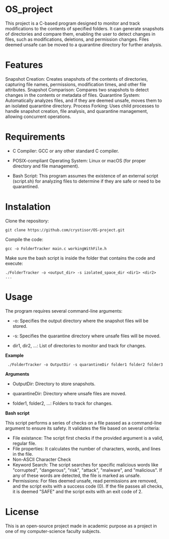 # OS_project


This project is a C-based program designed to monitor and track modifications to the contents of specified folders. It can generate snapshots of directories and compare them, enabling the user to detect changes in files, such as modifications, deletions, and permission changes. Files deemed unsafe can be moved to a quarantine directory for further analysis.

# Features
Snapshot Creation: Creates snapshots of the contents of directories, capturing file names, permissions, modification times, and other file attributes.
Snapshot Comparison: Compares two snapshots to detect changes in the contents or metadata of files.
Quarantine System: Automatically analyzes files, and if they are deemed unsafe, moves them to an isolated quarantine directory.
Process Forking: Uses child processes to handle snapshot creation, file analysis, and quarantine management, allowing concurrent operations.

# Requirements
* C Compiler: GCC or any other standard C compiler.

* POSIX-compliant Operating System: Linux or macOS (for proper directory and file management).

* Bash Script: This program assumes the existence of an external script (script.sh) for analyzing files to determine if they are safe or need to be quarantined.

# Instalation
Clone the repository:

    git clone https://github.com/crystisor/OS-project.git
Compile the code:

    gcc -o FolderTracker main.c workingWithFile.h
Make sure the bash script is inside the folder that contains the code and execute:

    ./FolderTracker -o <output_dir> -s izolated_space_dir <dir1> <dir2> ...


# Usage
The program requires several command-line arguments:

* -o: Specifies the output directory where the snapshot files will be stored.

* -s: Specifies the quarantine directory where unsafe files will be moved.

* dir1, dir2, ...: List of directories to monitor and track for changes.

**Example**

     ./FolderTracker -o OutputDir -s quarantineDir folder1 folder2 folder3

**Arguments**

* OutputDir: Directory to store snapshots.

* quarantineDir: Directory where unsafe files are moved.

* folder1, folder2, ...: Folders to track for changes.

**Bash script**

This script performs a series of checks on a file passed as a command-line argument to ensure its safety. It validates the file based on several criteria:
* File existance: 
    The script first checks if the provided argument is a valid, regular file.
* File properties: 
    It calculates the number of characters, words, and lines in the file.
* Non-ASCII Character Check
* Keyword Search: 
    The script searches for specific malicious words like "corrupted", "dangerous", "risk", "attack", "malware", and "malicious". If any of these words are detected, the file is marked as unsafe.
* Permissions: 
    For files deemed unsafe, read permissions are removed, and the script exits with a success code (0). If the file passes all checks, it is deemed "SAFE" and the script exits with an exit code of 2.


# License
This is an open-source project made in academic purpose as a project in one of my computer-science faculty subjects.

